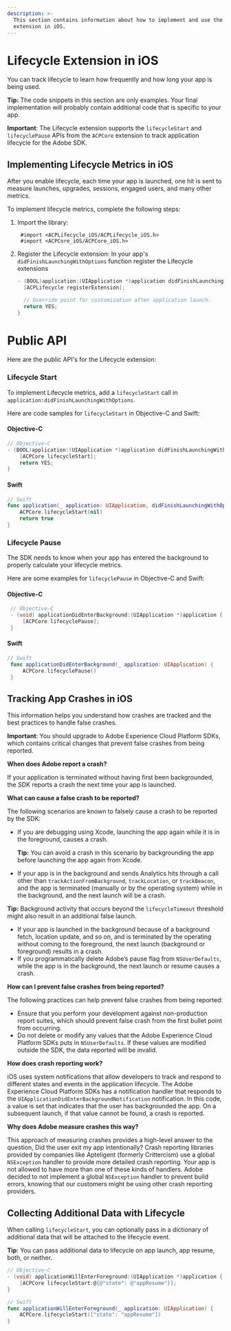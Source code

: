 ```yaml
---
description: >-
  This section contains information about how to implement and use the Lifecycle
  extension in iOS.
---
```


# Lifecycle Extension in iOS

You can track lifecycle to learn how frequently and how long your app is being used.

**Tip:** The code snippets in this section are only examples. Your final implementation will probably contain additional code that is specific to your app.

**Important**: The Lifecycle extension supports the `lifecycleStart` and `lifecyclePause` APIs from the `ACPCore` extension to track application lifecycle for the Adobe SDK.

## Implementing Lifecycle Metrics in iOS

After you enable lifecycle, each time your app is launched, one hit is sent to measure launches, upgrades, sessions, engaged users, and many other metrics.

To implement lifecycle metrics, complete the following steps:

1. Import the library:

   ```text
    #import <ACPLifecycle_iOS/ACPLifecycle_iOS.h>
    #import <ACPCore_iOS/ACPCore_iOS.h>
   ```

2. Register the Lifecycle extension: In your app's `didFinishLaunchingWithOptions` function register the Lifecycle extensions

   ```objective-c
   - (BOOL)application:(UIApplication *)application didFinishLaunchingWithOptions:(NSDictionary *)launchOptions {
     [ACPLifecycle registerExtension];
   
     // Override point for customization after application launch.
     return YES;
   }
   ```


# Public API

Here are the public API's for the Lifecycle extension:

### Lifecycle Start

To implement Lifecycle metrics, add a `lifecycleStart` call in `application:didFinishLaunchingWithOptions`.

Here are code samples for `lifecycleStart` in Objective-C and Swift:

#### Objective-C

```objectivec
// Objective-C
- (BOOL)application:(UIApplication *)application didFinishLaunchingWithOptions:(NSDictionary *)launchOptions { 
    [ACPCore lifecycleStart]; 
    return YES; 
}
```

#### Swift

```swift
// Swift
func application(_ application: UIApplication, didFinishLaunchingWithOptions launchOptions: [UIApplicationLaunchOptionsKey: Any]?) -> Bool {
    ACPCore.lifecycleStart(nil)
    return true
}
```

### Lifecycle Pause

The SDK needs to know when your app has entered the background to properly calculate your lifecycle metrics.

Here are some examples for `lifecyclePause` in Objective-C and Swift:

#### Objective-C

```objectivec
 // Objective-C
 - (void) applicationDidEnterBackground:(UIApplication *)application {
     [ACPCore lifecyclePause];
 }
```

#### Swift

```swift
// Swift
 func applicationDidEnterBackground(_ application: UIApplication) {    
     ACPCore.lifecyclePause()
 }
```

## Tracking App Crashes in iOS

This information helps you understand how crashes are tracked and the best practices to handle false crashes.

**Important**: You should upgrade to Adobe Experience Cloud Platform SDKs, which contains critical changes that prevent false crashes from being reported.

**When does Adobe report a crash?**

If your application is terminated without having first been backgrounded, the SDK reports a crash the next time your app is launched.

**What can cause a false crash to be reported?**

The following scenarios are known to falsely cause a crash to be reported by the SDK:

* If you are debugging using Xcode, launching the app again while it is in the foreground, causes a crash.

  **Tip:** You can avoid a crash in this scenario by backgrounding the app before launching the app again from Xcode.

* If your app is in the background and sends Analytics hits through a call other than `trackActionFromBackground`, `trackLocation`, or `trackBeacon`, and the app is terminated \(manually or by the operating system\) while in the background, and the next launch will be a crash.

**Tip:** Background activity that occurs beyond the `lifecycleTimeout` threshold might also result in an additional false launch.

* If your app is launched in the background because of a background fetch, location update, and so on, and is terminated by the operating without coming to the foreground, the next launch \(background or foreground\) results in a crash.
* If you programmatically delete Adobe’s pause flag from `NSUserDefaults`, while the app is in the background, the next launch or resume causes a crash.

**How can I prevent false crashes from being reported?**

The following practices can help prevent false crashes from being reported:

* Ensure that you perform your development against non-production report suites, which should prevent false crash from the first bullet point from occurring.
* Do not delete or modify any values that the Adobe Experience Cloud Platform SDKs puts in `NSUserDefaults`. If these values are modified outside the SDK, the data reported will be invalid.

**How does crash reporting work?**

iOS uses system notifications that allow developers to track and respond to different states and events in the application lifecycle. The Adobe Experience Cloud Platform SDKs has a notification handler that responds to the `UIApplicationDidEnterBackgroundNotification` notification. In this code, a value is set that indicates that the user has backgrounded the app. On a subsequent launch, if that value cannot be found, a crash is reported.

**Why does Adobe measure crashes this way?**

This approach of measuring crashes provides a high-level answer to the question, Did the user exit my app intentionally? Crash reporting libraries provided by companies like Apteligent \(formerly Crittercism\) use a global `NSException` handler to provide more detailed crash reporting. Your app is not allowed to have more than one of these kinds of handlers. Adobe decided to not implement a global `NSException` handler to prevent build errors, knowing that our customers might be using other crash reporting providers.

## Collecting Additional Data with Lifecycle

When calling `lifecycleStart`, you can optionally pass in a dictionary of additional data that will be attached to the lifecycle event.

**Tip**: You can pass additional data to lifecycle on app launch, app resume, both, or neither.

```objectivec
// Objective-C
- (void) applicationWillEnterForeground:(UIApplication *)application {      
    [ACPCore lifecycleStart:@{@"state": @"appResume"}];      
}
```

```swift
// Swift
func applicationWillEnterForeground(_ application: UIApplication) {      
    ACPCore.lifecycleStart(["state": "appResume"])
}
```

